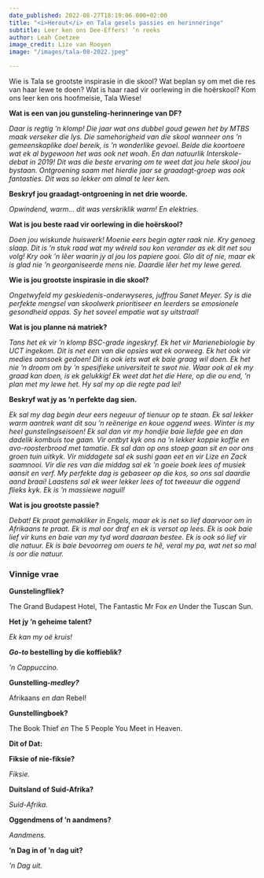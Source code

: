 ```yaml
---
date_published: 2022-08-27T18:19:06.000+02:00
title: "<i>Herout</i> en Tala gesels passies en herinneringe"
subtitle: Leer ken ons Dee-Effers! ’n reeks
author: Leah Coetzee
image_credit: Lize van Rooyen
image: "/images/tala-08-2022.jpeg"

---
```

Wie is Tala se grootste inspirasie in die skool? Wat beplan sy om met die res van haar lewe te doen? Wat is haar raad vir oorlewing in die hoërskool? Kom ons leer ken ons hoofmeisie, Tala Wiese!

**Wat is een van jou gunsteling-herinneringe van DF?**

_Daar is regtig ’n klomp! Die jaar wat ons dubbel goud gewen het by MTBS maak verseker die lys. Die samehorigheid van die skool wanneer ons ’n gemeenskaplike doel bereik, is ’n wonderlike gevoel. Beide die koortoere wat ek al bygewoon het was ook net woah. En dan natuurlik Interskole-debat in 2019! Dit was die beste ervaring om te weet dat jou hele skool jou bystaan. Ontgroening saam met hierdie jaar se graadagt-groep was ook fantasties. Dit was so lekker om almal te leer ken._

**Beskryf jou graadagt-ontgroening in net drie woorde.**

_Opwindend, warm… dit was verskriklik warm! En elektries._

**Wat is jou beste raad vir oorlewing in die hoërskool?**

_Doen jou wiskunde huiswerk! Moenie eers begin agter raak nie. Kry genoeg slaap. Dit is ’n stuk raad wat my wêreld sou kon verander as ek dit net sou volg! Kry ook ’n lêer waarin jy al jou los papiere gooi. Glo dit of nie, maar ek is glad nie ’n georganiseerde mens nie. Daardie lêer het my lewe gered._

**Wie is jou grootste inspirasie in die skool?**

_Ongetwyfeld my geskiedenis-onderwyseres, juffrou Sanet Meyer. Sy is die perfekte mengsel van skoolwerk prioritiseer en leerders se emosionele gesondheid oppas. Sy het soveel empatie wat sy uitstraal!_

**Wat is jou planne ná matriek?**

_Tans het ek vir ’n klomp BSC-grade ingeskryf. Ek het vir Marienebiologie by UCT ingekom. Dit is net een van die opsies wat ek oorweeg. Ek het ook vir medies aansoek gedoen! Dit is ook iets wat ek baie graag wil doen. Ek het nie ’n droom om by ’n spesifieke universiteit te swot nie. Waar ook al ek my graad kan doen, is ek gelukkig! Ek weet dat het die Here, op die ou end, ’n plan met my lewe het. Hy sal my op die regte pad lei!_

**Beskryf wat jy as ’n perfekte dag sien.**

_Ek sal my dag begin deur eers negeuur of tienuur op te staan. Ek sal lekker warm aantrek want dit sou ’n reënerige en koue oggend wees. Winter is my heel gunstelingseisoen! Ek sal dan vir my hondjie baie liefde gee en dan dadelik kombuis toe gaan. Vir ontbyt kyk ons na ’n lekker koppie koffie en avo-roosterbrood met tamatie. Ek sal dan op ons stoep gaan sit en oor ons groen tuin uitkyk. Vir middagete sal ek sushi gaan eet en vir Lize en Zack saamnooi. Vir die res van die middag sal ek ’n goeie boek lees of musiek aansit en verf. My perfekte dag is gebaseer op die kos, so ons sal daardie aand braai! Laastens sal ek weer lekker lees of tot tweeuur die oggend flieks kyk. Ek is ’n massiewe naguil!_

**Wat is jou grootste passie?**

_Debat! Ek praat gemakliker in Engels, maar ek is net so lief daarvoor om in Afrikaans te praat. Ek is mal oor draf en ek is versot op lees. Ek is ook baie lief vir kuns en baie van my tyd word daaraan bestee. Ek is ook só lief vir die natuur. Ek is baie bevoorreg om ouers te hê, veral my pa, wat net so mal is oor die natuur._

### Vinnige vrae

**Gunstelingfliek?**

The Grand Budapest Hotel, The Fantastic Mr Fox _en_ Under the Tuscan Sun.

**Het jy ’n geheime talent?**

_Ek kan my oë kruis!_

**_Go-to_ bestelling by die koffieblik?**

_’n Cappuccino._

**Gunstelling-_medley?_**

Afrikaans _en dan_ Rebel!

**Gunstellingboek?**

The Book Thief _en_ The 5 People You Meet in Heaven.

**Dit of Dat:**

**Fiksie of nie-fiksie?**

_Fiksie._

**Duitsland of Suid-Afrika?**

_Suid-Afrika._

**Oggendmens of ’n aandmens?**

_Aandmens._

**’n Dag in of ’n dag uit?**

_’n Dag uit._